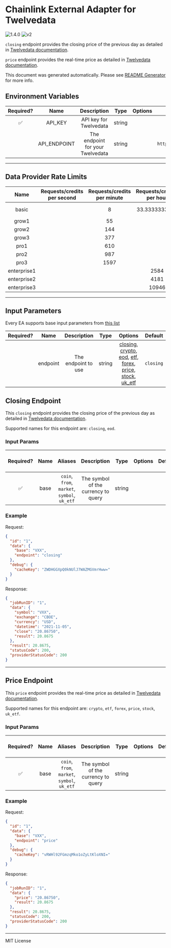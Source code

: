 # Chainlink External Adapter for Twelvedata

![1.4.0](https://img.shields.io/github/package-json/v/smartcontractkit/external-adapters-js?filename=packages/sources/twelvedata/package.json) ![v2](https://img.shields.io/badge/framework%20version-v2-blueviolet)

`closing` endpoint provides the closing price of the previous day as detailed in [Twelvedata documentation](https://twelvedata.com/docs#end-of-day-price).

`price` endpoint provides the real-time price as detailed in [Twelvedata documentation](https://twelvedata.com/docs#real-time-price).

This document was generated automatically. Please see [README Generator](../../scripts#readme-generator) for more info.

## Environment Variables

| Required? |     Name     |           Description            |  Type  | Options |            Default            |
| :-------: | :----------: | :------------------------------: | :----: | :-----: | :---------------------------: |
|    ✅     |   API_KEY    |      API key for Twelvedata      | string |         |                               |
|           | API_ENDPOINT | The endpoint for your Twelvedata | string |         | `https://api.twelvedata.com/` |

---

## Data Provider Rate Limits

|    Name     | Requests/credits per second | Requests/credits per minute | Requests/credits per hour |         Note         |
| :---------: | :-------------------------: | :-------------------------: | :-----------------------: | :------------------: |
|    basic    |                             |              8              |       33.3333333333       | 800 API requests/day |
|    grow1    |                             |             55              |                           |                      |
|    grow2    |                             |             144             |                           |                      |
|    grow3    |                             |             377             |                           |                      |
|    pro1     |                             |             610             |                           |                      |
|    pro2     |                             |             987             |                           |                      |
|    pro3     |                             |            1597             |                           |                      |
| enterprise1 |                             |                             |           2584            |                      |
| enterprise2 |                             |                             |           4181            |                      |
| enterprise3 |                             |                             |           10946           |                      |

---

## Input Parameters

Every EA supports base input parameters from [this list](../../core/bootstrap#base-input-parameters)

| Required? |   Name   |     Description     |  Type  |                                                                                                      Options                                                                                                       |  Default  |
| :-------: | :------: | :-----------------: | :----: | :----------------------------------------------------------------------------------------------------------------------------------------------------------------------------------------------------------------: | :-------: |
|           | endpoint | The endpoint to use | string | [closing](#closing-endpoint), [crypto](#price-endpoint), [eod](#closing-endpoint), [etf](#price-endpoint), [forex](#price-endpoint), [price](#price-endpoint), [stock](#price-endpoint), [uk_etf](#price-endpoint) | `closing` |

## Closing Endpoint

This `closing` endpoint provides the closing price of the previous day as detailed in [Twelvedata documentation](https://twelvedata.com/docs#end-of-day-price).

Supported names for this endpoint are: `closing`, `eod`.

### Input Params

| Required? | Name |                   Aliases                    |             Description             |  Type  | Options | Default | Depends On | Not Valid With |
| :-------: | :--: | :------------------------------------------: | :---------------------------------: | :----: | :-----: | :-----: | :--------: | :------------: |
|    ✅     | base | `coin`, `from`, `market`, `symbol`, `uk_etf` | The symbol of the currency to query | string |         |         |            |                |

### Example

Request:

```json
{
  "id": "1",
  "data": {
    "base": "VXX",
    "endpoint": "closing"
  },
  "debug": {
    "cacheKey": "ZWDHGGXpQ0kNUlJ7WAZMGVmrHww="
  }
}
```

Response:

```json
{
  "jobRunID": "1",
  "data": {
    "symbol": "VXX",
    "exchange": "CBOE",
    "currency": "USD",
    "datetime": "2021-11-05",
    "close": "20.86750",
    "result": 20.8675
  },
  "result": 20.8675,
  "statusCode": 200,
  "providerStatusCode": 200
}
```

---

## Price Endpoint

This `price` endpoint provides the real-time price as detailed in [Twelvedata documentation](https://twelvedata.com/docs#real-time-price).

Supported names for this endpoint are: `crypto`, `etf`, `forex`, `price`, `stock`, `uk_etf`.

### Input Params

| Required? | Name |                   Aliases                    |             Description             |  Type  | Options | Default | Depends On | Not Valid With |
| :-------: | :--: | :------------------------------------------: | :---------------------------------: | :----: | :-----: | :-----: | :--------: | :------------: |
|    ✅     | base | `coin`, `from`, `market`, `symbol`, `uk_etf` | The symbol of the currency to query | string |         |         |            |                |

### Example

Request:

```json
{
  "id": "1",
  "data": {
    "base": "VXX",
    "endpoint": "price"
  },
  "debug": {
    "cacheKey": "vRWHl92FGmzqMko1oZyLtKloXNI="
  }
}
```

Response:

```json
{
  "jobRunID": "1",
  "data": {
    "price": "20.86750",
    "result": 20.8675
  },
  "result": 20.8675,
  "statusCode": 200,
  "providerStatusCode": 200
}
```

---

MIT License
